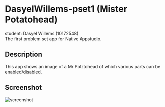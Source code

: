 # DasyelWillems-pset1 (Mister Potatohead)
student: Dasyel Willems (10172548)  
The first problem set app for Native Appstudio.
## Description
This app shows an image of a Mr Potatohead of which various parts can be enabled/disabled.

## Screenshot
![screenshot]()
